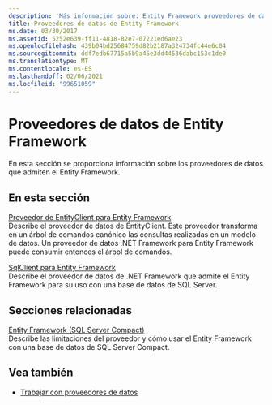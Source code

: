 ```yaml
---
description: 'Más información sobre: Entity Framework proveedores de datos'
title: Proveedores de datos de Entity Framework
ms.date: 03/30/2017
ms.assetid: 5252e639-ff11-4818-82e7-07221ed6ae23
ms.openlocfilehash: 439b04bd25684759d82b2187a324734fc44e6c04
ms.sourcegitcommit: ddf7edb67715a5b9a45e3dd44536dabc153c1de0
ms.translationtype: MT
ms.contentlocale: es-ES
ms.lasthandoff: 02/06/2021
ms.locfileid: "99651059"
---
```

# <a name="entity-framework-data-providers"></a>Proveedores de datos de Entity Framework

En esta sección se proporciona información sobre los proveedores de datos que admiten el Entity Framework.  
  
## <a name="in-this-section"></a>En esta sección  

 [Proveedor de EntityClient para Entity Framework](entityclient-provider-for-the-entity-framework.md)  
 Describe el proveedor de datos de EntityClient. Este proveedor transforma en un árbol de comandos canónico las consultas realizadas en un modelo de datos. Un proveedor de datos .NET Framework para Entity Framework puede consumir entonces el árbol de comandos.  
  
 [SqlClient para Entity Framework](sqlclient-for-the-entity-framework.md)  
 Describe el proveedor de datos de .NET Framework que admite el Entity Framework para su uso con una base de datos de SQL Server.  
  
## <a name="related-sections"></a>Secciones relacionadas  

 [Entity Framework (SQL Server Compact)](/previous-versions/sql/compact/sql-server-compact-4.0/cc835494(v=sql.110))  
 Describe las limitaciones del proveedor y cómo usar el Entity Framework con una base de datos de SQL Server Compact.  

## <a name="see-also"></a>Vea también

- [Trabajar con proveedores de datos](working-with-data-providers.md)
